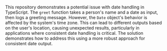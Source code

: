 This repository demonstrates a potential issue with date handling in TypeScript. The `greet` function takes a person's name and a date as input, then logs a greeting message.  However, the `Date` object's behavior is affected by the system's time zone. This can lead to different outputs based on the user's location, causing unexpected results, particularly in applications where consistent date handling is critical.  The solution demonstrates how to address this using a more robust approach for consistent date output.